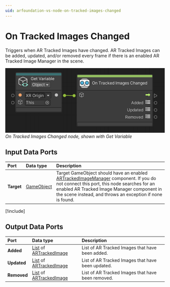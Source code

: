 ```yaml
---
uid: arfoundation-vs-node-on-tracked-images-changed
---
```

# On Tracked Images Changed

Triggers when AR Tracked Images have changed. AR Tracked Images can be added, updated, and/or removed every frame if there is an enabled AR Tracked Image Manager in the scene.

![On Tracked Images Changed](../../images/visual-scripting/vs-on-tracked-images-changed.png)<br/>*On Tracked Images Changed node, shown with Get Variable*

## Input Data Ports

| Port | Data type | Description |
| :--- | :-------- | :---------- |
| **Target** | [GameObject](xref:UnityEngine.GameObject) | Target GameObject should have an enabled [ARTrackedImageManager](xref:arfoundation-image-tracking#ar-tracked-image-manager-component) component. If you do not connect this port, this node searches for an enabled AR Tracked Image Manager component in the scene instead, and throws an exception if none is found. |

[!include[](snippets/get-variable-tip.md)]

## Output Data Ports

| Port | Data type | Description |
| :--- | :-------- | :---------- |
| **Added** | [List](xref:System.Collections.Generic.List`1) of [ARTrackedImage](xref:UnityEngine.XR.ARFoundation.ARTrackedImage) | List of AR Tracked Images that have been added. |
| **Updated** | [List](xref:System.Collections.Generic.List`1) of [ARTrackedImage](xref:UnityEngine.XR.ARFoundation.ARTrackedImage) | List of AR Tracked Images that have been updated. |
| **Removed** | [List](xref:System.Collections.Generic.List`1) of [ARTrackedImage](xref:UnityEngine.XR.ARFoundation.ARTrackedImage) | List of AR Tracked Images that have been removed. |
